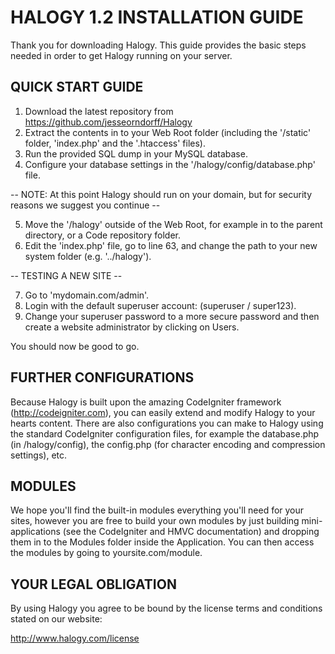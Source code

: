 HALOGY 1.2 INSTALLATION GUIDE
=============================

Thank you for downloading Halogy. This guide provides the basic steps needed in order to get Halogy running on your server. 


QUICK START GUIDE
------------------------------

1. Download the latest repository from https://github.com/jesseorndorff/Halogy
2. Extract the contents in to your Web Root folder (including the '/static' folder, 'index.php' and the '.htaccess' files).
3. Run the provided SQL dump in your MySQL database.
4. Configure your database settings in the '/halogy/config/database.php' file.

-- NOTE: At this point Halogy should run on your domain, but for security reasons we suggest you continue --

5. Move the '/halogy' outside of the Web Root, for example in to the parent directory, or a Code repository folder.
6. Edit the 'index.php' file, go to line 63, and change the path to your new system folder (e.g. '../halogy').

-- TESTING A NEW SITE --

7. Go to 'mydomain.com/admin'.
8. Login with the default superuser account: (superuser / super123).
9. Change your superuser password to a more secure password and then create a website administrator by clicking on Users.

You should now be good to go.


FURTHER CONFIGURATIONS
------------------------------

Because Halogy is built upon the amazing CodeIgniter framework (http://codeigniter.com), you can easily extend and modify Halogy to
your hearts content. There are also configurations you can make to Halogy using the standard CodeIgniter configuration files, for
example the database.php (in /halogy/config), the config.php (for character encoding and compression settings), etc.


MODULES
------------------------------

We hope you'll find the built-in modules everything you'll need for your sites, however you are free to build your own modules by
just building mini-applications (see the CodeIgniter and HMVC documentation) and dropping them in to the Modules folder inside the
Application. You can then access the modules by going to yoursite.com/module.



YOUR LEGAL OBLIGATION
------------------------------

By using Halogy you agree to be bound by the license terms and conditions stated on our website: 

http://www.halogy.com/license

